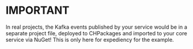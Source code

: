 # IMPORTANT

In real projects, the Kafka events published by your service would be in a separate project file, deployed to CHPackages and imported to your core service via NuGet!
This is only here for expediency for the example.
